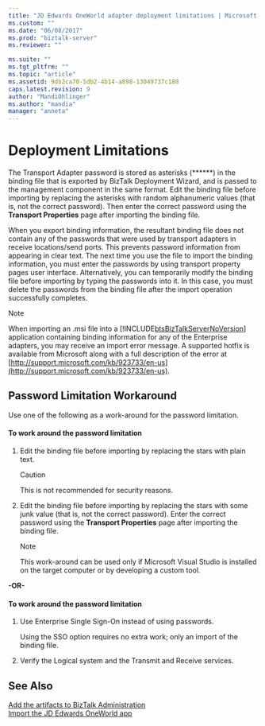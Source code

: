 ```yaml
---
title: "JD Edwards OneWorld adapter deployment limitations | Microsoft Docs"
ms.custom: ""
ms.date: "06/08/2017"
ms.prod: "biztalk-server"
ms.reviewer: ""

ms.suite: ""
ms.tgt_pltfrm: ""
ms.topic: "article"
ms.assetid: 9db2ca70-5db2-4b14-a898-13049737c188
caps.latest.revision: 9
author: "MandiOhlinger"
ms.author: "mandia"
manager: "anneta"
---
```

# Deployment Limitations
The Transport Adapter password is stored as asterisks (\*\*\*\*\*\*) in the binding file that is exported by BizTalk Deployment Wizard, and is passed to the management component in the same format. Edit the binding file before importing by replacing the asterisks with random alphanumeric values (that is, not the correct password). Then enter the correct password using the **Transport Properties** page after importing the binding file.  
  
 When you export binding information, the resultant binding file does not contain any of the passwords that were used by transport adapters in receive locations/send ports. This prevents password information from appearing in clear text. The next time you use the file to import the binding information, you must enter the passwords by using transport property pages user interface. Alternatively, you can temporarily modify the binding file before importing by typing the passwords into it. In this case, you must delete the passwords from the binding file after the import operation successfully completes.  
  
> [!NOTE]
>  When importing an .msi file into a [!INCLUDE[btsBizTalkServerNoVersion](../includes/btsbiztalkservernoversion-md.md)] application containing binding information for any of the Enterprise adapters, you may receive an import error message. A supported hotfix is available from Microsoft along with a full description of the error at [http://support.microsoft.com/kb/923733/en-us](http://support.microsoft.com/kb/923733/en-us).  
  
## Password Limitation Workaround  
 Use one of the following as a work-around for the password limitation.  
  
#### To work around the password limitation  
  
1.  Edit the binding file before importing by replacing the stars with plain text.  
  
    > [!CAUTION]
    >  This is not recommended for security reasons.  
  
2.  Edit the binding file before importing by replacing the stars with some junk value (that is, not the correct password). Enter the correct password using the **Transport Properties** page after importing the binding file.  
  
    > [!NOTE]
    >  This work-around can be used only if Microsoft Visual Studio is installed on the target computer or by developing a custom tool.  
  
 **-OR-**  
  
#### To work around the password limitation  
  
1.  Use Enterprise Single Sign-On instead of using passwords.  
  
     Using the SSO option requires no extra work; only an import of the binding file.  
  
2.  Verify the Logical system and the Transmit and Receive services.  
  
## See Also  
 [Add the artifacts to BizTalk Administration](../core/adding-biztalk-adapter-for-jd-edwards-oneworld.md)   
 [Import the JD Edwards OneWorld app](deploying-biztalk-adapter-for-jd-edwards-oneworld.md)